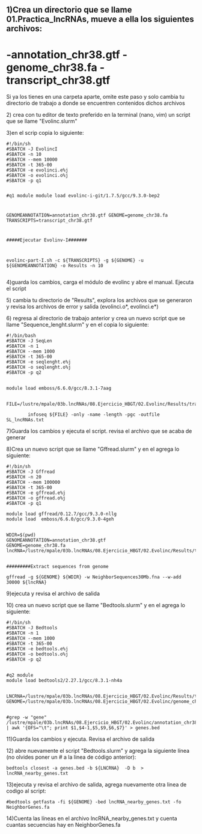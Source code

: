<!DOCTYPE html>
<html>
<body>

<h2>1)Crea un directorio que se llame 01.Practica_lncRNAs, mueve a ella los siguientes archivos:</h2>
<h1>-annotation_chr38.gtf
-genome_chr38.fa
-transcript_chr38.gtf</h1>
<p>Si ya los tienes en una carpeta aparte, omite este paso y solo cambia tu directorio de trabajo a donde se encuentren contenidos dichos archivos</p>
<p>2) crea con tu editor de texto preferido en la terminal (nano, vim) un script que se llame "Evolinc.slurm"</p>
<p>3)en el scrip copia lo siguiente:</p>
<pre><code>#!/bin/sh
#SBATCH -J EvolincI
#SBATCH -n 10
#SBATCH --mem 10000
#SBATCH -t 365-00
#SBATCH -e evolinci.e%j
#SBATCH -o evolinci.o%j
#SBATCH -p q1


#q1 module
module load evolinc-i-git/1.7.5/gcc/9.3.0-bep2

GENOMEANNOTATION=annotation_chr38.gtf
GENOME=genome_chr38.fa
TRANSCRIPTS=transcript_chr38.gtf


#####Ejecutar Evolinv-I#######

evolinc-part-I.sh -c ${TRANSCRIPTS} -g ${GENOME} -u ${GENOMEANNOTATION} -o Results -n 10</code></pre>

<p>4)guarda los cambios, carga el módulo de evolinc y abre el manual. Ejecuta el script </p>
<p>5) cambia tu directorio de "Results", explora los archivos que se generaron y revisa los archivos de error y salida (evolinci.o*, evolinci.e*)</p>

<p>6) regresa al directorio de trabajo anterior y crea un nuevo script que se llame "Sequence_lenght.slurm" y en el copia lo siguiente:</p>

<pre><code>#!/bin/bash
#SBATCH -J SeqLen
#SBATCH -n 1
#SBATCH --mem 1000
#SBATCH -t 365-00
#SBATCH -e seqlenght.e%j
#SBATCH -o seqlenght.o%j
#SBATCH -p q2


module load emboss/6.6.0/gcc/8.3.1-7aag


FILE=/lustre/mpale/03b.lncRNAs/08.Ejercicio_HBGT/02.Evolinc/Results/transcript_chr38.gtf.lincRNAs.fa

        infoseq ${FILE} -only -name -length -pgc -outfile SL_lncRNAs.txt</code></pre>
        
<p>7)Guarda los cambios y ejecuta el script. revisa el archivo que se acaba de generar</p>

<p>8)Crea un nuevo script que se llame "Gffread.slurm" y en el agrega lo siguiente:</p>

<pre><code>#!/bin/sh
#SBATCH -J Gffread
#SBATCH -n 20
#SBATCH --mem 100000
#SBATCH -t 365-00
#SBATCH -e gffread.e%j
#SBATCH -o gffread.o%j
#SBATCH -p q1

module load gffread/0.12.7/gcc/9.3.0-nllg
module load  emboss/6.6.0/gcc/9.3.0-4geh


WDIR=$(pwd)
GENOMEANNOTATION=annotation_chr38.gtf
GENOME=genome_chr38.fa
lncRNA=/lustre/mpale/03b.lncRNAs/08.Ejercicio_HBGT/02.Evolinc/Results/transcript_chr38.gtf.lincRNAs.bed


#########Extract sequences from genome

gffread -g ${GENOME} ${WDIR} -w NeighborSequences30Mb.fna --w-add 30000 ${lncRNA}</code></pre>


<p>9)ejecuta y revisa el archivo de salida</p>

<p>10) crea un nuevo script que se llame "Bedtools.slurm" y en el agrega lo siguiente:</p>

<pre><code>#!/bin/sh
#SBATCH -J Bedtools
#SBATCH -n 1
#SBATCH --mem 1000
#SBATCH -t 365-00
#SBATCH -e bedtools.e%j
#SBATCH -o bedtools.o%j
#SBATCH -p q2


#q2 module
module load bedtools2/2.27.1/gcc/8.3.1-nh4a


LNCRNA=/lustre/mpale/03b.lncRNAs/08.Ejercicio_HBGT/02.Evolinc/Results/transcript_chr38.gtf.lincRNAs.bed
GENOME=/lustre/mpale/03b.lncRNAs/08.Ejercicio_HBGT/02.Evolinc/genome_chr38.fa


#grep -w "gene" /lustre/mpale/03b.lncRNAs/08.Ejercicio_HBGT/02.Evolinc/annotation_chr38.gtf | awk '{OFS="\t"; print $1,$4-1,$5,$9,$6,$7}' > genes.bed</code></pre>

<p>11)Guarda los cambios y ejecuta. Revisa el archivo de salida</p>

<p>12) abre nuevamente el script "Bedtools.slurm" y agrega la siguiente línea (no olvides poner un # a la linea de código anterior):</p>

<pre><code>bedtools closest -a genes.bed -b ${LNCRNA}  -D b  > lncRNA_nearby_genes.txt</code></pre>

<p>13)ejecuta y revisa el archivo de salida, agrega nuevamente otra linea de codigo al script:</p>

<pre><code>#bedtools getfasta -fi ${GENOME} -bed lncRNA_nearby_genes.txt -fo NeighborGenes.fa</code></pre>

<p>14)Cuenta las líneas en el archivo lncRNA_nearby_genes.txt y cuenta cuantas secuencias hay en NeighborGenes.fa</p>
</body>
</html>
